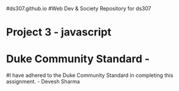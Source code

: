 #ds307.github.io
#Web Dev & Society Repository for ds307

# Project 3 - javascript
# Duke Community Standard - 

#I have adhered to the Duke Community Standard in completing this assignment. - Devesh Sharma
